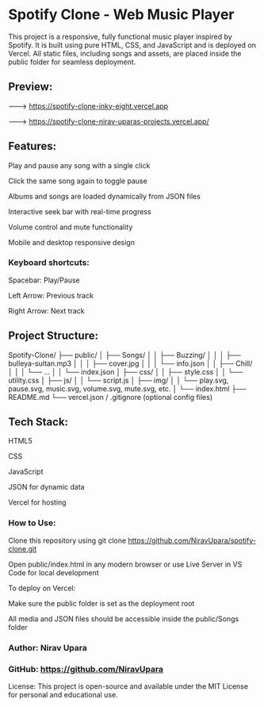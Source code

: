 # Spotify Clone - Web Music Player

This project is a responsive, fully functional music player inspired by Spotify. It is built using pure HTML, CSS, and JavaScript and is deployed on Vercel. All static files, including songs and assets, are placed inside the public folder for seamless deployment.


## Preview:
---> https://spotify-clone-inky-eight.vercel.app

---> https://spotify-clone-nirav-uparas-projects.vercel.app/


## Features:

Play and pause any song with a single click

Click the same song again to toggle pause

Albums and songs are loaded dynamically from JSON files

Interactive seek bar with real-time progress

Volume control and mute functionality

Mobile and desktop responsive design


### Keyboard shortcuts:

Spacebar: Play/Pause

Left Arrow: Previous track

Right Arrow: Next track


## Project Structure:

Spotify-Clone/
├── public/
│   ├── Songs/
│   │   ├── Buzzing/
│   │   │   ├── bulleya-sultan.mp3
│   │   │   ├── cover.jpg
│   │   │   └── info.json
│   │   ├── Chill/
│   │   │   └── ...
│   │   └── index.json
│   ├── css/
│   │   ├── style.css
│   │   └── utility.css
│   ├── js/
│   │   └── script.js
│   ├── img/
│   │   └── play.svg, pause.svg, music.svg, volume.svg, mute.svg, etc.
│   └── index.html
├── README.md
└── vercel.json / .gitignore (optional config files)


## Tech Stack:

HTML5

CSS

JavaScript

JSON for dynamic data

Vercel for hosting


### How to Use:

Clone this repository using
git clone https://github.com/NiravUpara/spotify-clone.git

Open public/index.html in any modern browser
or use Live Server in VS Code for local development

To deploy on Vercel:

Make sure the public folder is set as the deployment root

All media and JSON files should be accessible inside the public/Songs folder



### Author: Nirav Upara
### GitHub: https://github.com/NiravUpara

License: This project is open-source and available under the MIT License for personal and educational use.
